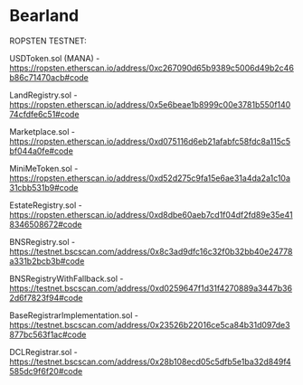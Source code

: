 # Bearland

ROPSTEN TESTNET: 

USDToken.sol (MANA) - https://ropsten.etherscan.io/address/0xc267090d65b9389c5006d49b2c46b86c71470acb#code

LandRegistry.sol - https://ropsten.etherscan.io/address/0x5e6beae1b8999c00e3781b550f14074cfdfe6c51#code

Marketplace.sol - https://ropsten.etherscan.io/address/0xd075116d6eb21afabfc58fdc8a115c5bf044a0fe#code

MiniMeToken.sol - https://ropsten.etherscan.io/address/0xd52d275c9fa15e6ae31a4da2a1c10a31cbb531b9#code

EstateRegistry.sol - https://ropsten.etherscan.io/address/0xd8dbe60aeb7cd1f04df2fd89e35e418346508672#code

BNSRegistry.sol - https://testnet.bscscan.com/address/0x8c3ad9dfc16c32f0b32bb40e24778a331b2bcb3b#code

BNSRegistryWithFallback.sol - https://testnet.bscscan.com/address/0xd0259647f1d31f4270889a3447b362d6f7823f94#code

BaseRegistrarImplementation.sol - https://testnet.bscscan.com/address/0x23526b22016ce5ca84b31d097de3877bc563f1ac#code

DCLRegistrar.sol - https://testnet.bscscan.com/address/0x28b108ecd05c5dfb5e1ba32d849f4585dc9f6f20#code
